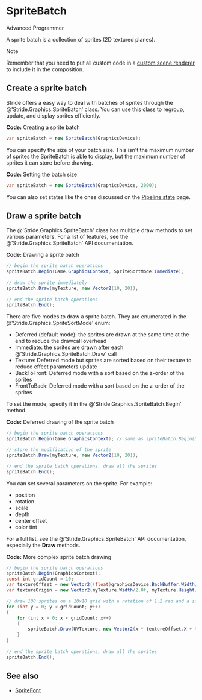 # SpriteBatch

<span class="badge text-bg-primary">Advanced</span>
<span class="badge text-bg-success">Programmer</span>

A sprite batch is a collection of sprites (2D textured planes).

>[!Note]
>Remember that you need to put all custom code in a [custom scene renderer](../graphics-compositor/custom-scene-renderers.md) to include it in the composition.

## Create a sprite batch

Stride offers a easy way to deal with batches of sprites through the @'Stride.Graphics.SpriteBatch' class. You can use this class to regroup, update, and display sprites efficiently.

**Code:** Creating a sprite batch

```cs
var spriteBatch = new SpriteBatch(GraphicsDevice);
```

You can specify the size of your batch size. This isn't the maximum number of sprites the SpriteBatch is able to display, but the maximum number of sprites it can store before drawing.

**Code:** Setting the batch size

```cs
var spriteBatch = new SpriteBatch(GraphicsDevice, 2000);
```

You can also set states like the ones discussed on the [Pipeline state](pipeline-state.md) page.

## Draw a sprite batch

The @'Stride.Graphics.SpriteBatch' class has multiple draw methods to set various parameters. For a list of features, see the @'Stride.Graphics.SpriteBatch' API documentation.

**Code:** Drawing a sprite batch

```cs
// begin the sprite batch operations
spriteBatch.Begin(Game.GraphicsContext, SpriteSortMode.Immediate);
 
// draw the sprite immediately
spriteBatch.Draw(myTexture, new Vector2(10, 20));
 
// end the sprite batch operations
spriteBatch.End();
```

There are five modes to draw a sprite batch. They are enumerated in the @'Stride.Graphics.SpriteSortMode' enum:

- Deferred (default mode): the sprites are drawn at the same time at the end to reduce the drawcall overhead
- Immediate: the sprites are drawn after each @'Stride.Graphics.SpriteBatch.Draw' call
- Texture: Deferred mode but sprites are sorted based on their texture to reduce effect parameters update
- BackToFront: Deferred mode with a sort based on the z-order of the sprites
- FrontToBack: Deferred mode with a sort based on the z-order of the sprites

To set the mode, specify it in the @'Stride.Graphics.SpriteBatch.Begin' method.

**Code:** Deferred drawing of the sprite batch

```cs
// begin the sprite batch operations
spriteBatch.Begin(Game.GraphicsContext); // same as spriteBatch.Begin(GraphicsContext, SpriteSortMode.Deferred);

// store the modification of the sprite
spriteBatch.Draw(myTexture, new Vector2(10, 20));

// end the sprite batch operations, draw all the sprites
spriteBatch.End();
```

You can set several parameters on the sprite. For example:

- position
- rotation
- scale
- depth
- center offset
- color tint

For a full list, see the @'Stride.Graphics.SpriteBatch' API documentation, especially the **Draw** methods.

**Code:** More complex sprite batch drawing

```cs
// begin the sprite batch operations
spriteBatch.Begin(GraphicsContext);
const int gridCount = 10;
var textureOffset = new Vector2((float)graphicsDevice.BackBuffer.Width/gridCount, (float)graphicsDevice.BackBuffer.Height/gridCount);
var textureOrigin = new Vector2(myTexture.Width/2.0f, myTexture.Height/2.0f);

// draw 100 sprites on a 10x10 grid with a rotation of 1.2 rad and a scale of 0.5 for each of them
for (int y = 0; y < gridCount; y++)
{
    for (int x = 0; x < gridCount; x++)
    {
        spriteBatch.Draw(UVTexture, new Vector2(x * textureOffset.X + textureOffset.X / 2.0f, y * textureOffset.Y + textureOffset.Y / 2.0f), Color.White, 1.2f, textureOrigin, 0.5f);
    }
}
 
// end the sprite batch operations, draw all the sprites
spriteBatch.End();
```

## See also

* [SpriteFont](spritefont.md)
